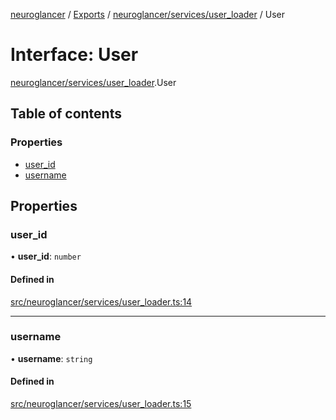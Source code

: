 [neuroglancer](../README.md) / [Exports](../modules.md) / [neuroglancer/services/user\_loader](../modules/neuroglancer_services_user_loader.md) / User

# Interface: User

[neuroglancer/services/user_loader](../modules/neuroglancer_services_user_loader.md).User

## Table of contents

### Properties

- [user\_id](neuroglancer_services_user_loader.User.md#user_id)
- [username](neuroglancer_services_user_loader.User.md#username)

## Properties

### user\_id

• **user\_id**: `number`

#### Defined in

[src/neuroglancer/services/user_loader.ts:14](https://github.com/ActiveBrainAtlas2/neuroglancer/blob/91617476/src/neuroglancer/services/user_loader.ts#L14)

___

### username

• **username**: `string`

#### Defined in

[src/neuroglancer/services/user_loader.ts:15](https://github.com/ActiveBrainAtlas2/neuroglancer/blob/91617476/src/neuroglancer/services/user_loader.ts#L15)
